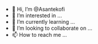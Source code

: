 - 👋 Hi, I’m @Asantekofi
- 👀 I’m interested in ...
- 🌱 I’m currently learning ...
- 💞️ I’m looking to collaborate on ...
- 📫 How to reach me ...

<!---
Asantekofi/Asantekofi is a ✨ special ✨ repository because its `README.md` (this file) appears on your GitHub profile.
You can click the Preview link to take a look at your changes.
--->
